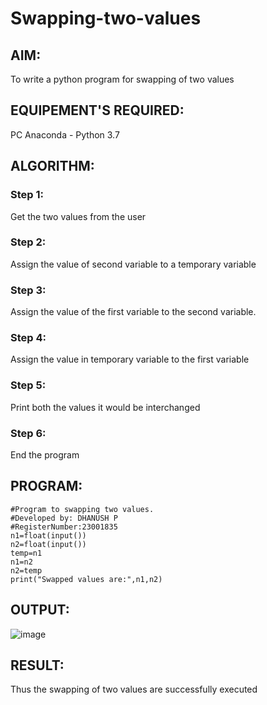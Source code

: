 # Swapping-two-values
## AIM:
To write a python program for swapping of two values
## EQUIPEMENT'S REQUIRED: 
PC
Anaconda - Python 3.7
## ALGORITHM: 
### Step 1:
Get the two values from the user
### Step 2: 
Assign the value of second variable to a temporary variable 
### Step 3: 
Assign the value of the first variable to the second variable.
### Step 4:  
Assign the value in temporary variable to the first variable
### Step 5: 
Print both the values it would be interchanged
### Step 6: 
End the program
## PROGRAM:
```
#Program to swapping two values.
#Developed by: DHANUSH P
#RegisterNumber:23001835
n1=float(input())
n2=float(input())
temp=n1
n1=n2
n2=temp
print("Swapped values are:",n1,n2)
```

## OUTPUT:
![image](https://github.com/Dhanush0143/Swapping-two-values/assets/139841924/b07c0874-7b05-4206-9b3b-bc3030ce9c6c)

## RESULT:
Thus the swapping of two values are successfully executed



